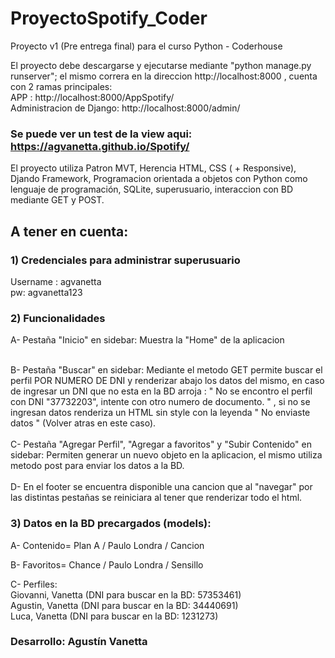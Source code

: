 # ProyectoSpotify_Coder
Proyecto v1 (Pre entrega final) para el curso Python - Coderhouse

El proyecto debe descargarse y ejecutarse mediante "python manage.py runserver"; el mismo correra en la direccion http://localhost:8000 , cuenta con 2 ramas principales: <br>
APP : http://localhost:8000/AppSpotify/ <br>
Administracion de Django: http://localhost:8000/admin/<br>

 ### Se puede ver un test de la view aqui: https://agvanetta.github.io/Spotify/

El proyecto utiliza Patron MVT, Herencia HTML, CSS ( + Responsive), Djando Framework, Programacion orientada a objetos con Python como lenguaje de programación, SQLite, superusuario, interaccion con BD mediante GET y POST.


## A tener en cuenta:

### 1) Credenciales para administrar superusuario <br> 
Username : agvanetta <br> 
pw: agvanetta123

### 2) Funcionalidades <br>
  
 A- Pestaña "Inicio" en sidebar: Muestra la "Home" de la aplicacion <br> 
     <br> 
  
   B- Pestaña "Buscar" en sidebar: Mediante el metodo GET permite buscar el perfil POR NUMERO DE DNI y renderizar abajo los datos del mismo, en caso de ingresar un DNI    que no esta en la BD arroja : " No se encontro el perfil con DNI "37732203", intente con otro numero de documento. " , si no se ingresan datos renderiza un HTML sin    style con la leyenda " No enviaste datos " (Volver atras en este caso). <br> 
  <br> 
   C- Pestaña "Agregar Perfil", "Agregar a favoritos" y "Subir Contenido" en sidebar: Permiten generar un nuevo objeto en la aplicacion, el mismo utiliza metodo post para enviar los datos a la BD.<br> 
  <br> 
   D- En el footer se encuentra disponible una cancion que al "navegar" por las distintas pestañas se reiniciara al tener que renderizar todo el html.<br> 
  
 ### 3) Datos en la BD precargados (models):<br> 
  A- Contenido= Plan A / Paulo Londra / Cancion <br> 
  
  B- Favoritos= Chance / Paulo Londra / Sensillo <br> 
  
  C- Perfiles:	<br> 
     Giovanni, Vanetta (DNI para buscar en la BD: 57353461) <br> 
     Agustin, Vanetta (DNI para buscar en la BD: 34440691) <br> 
     Luca, Vanetta (DNI para buscar en la BD: 1231273) <br> 

### Desarrollo: Agustín Vanetta
